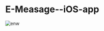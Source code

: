 # E-Measage--iOS-app

![enw](https://s3-eu-west-1.amazonaws.com/userlike-cdn-blog/benefits-of-live-chat/chat-benefits.png)

